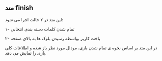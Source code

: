 ## متد finish

این متد در ۲ حالت اجرا می شود:

۱- تمام شدن کلمات دسته بندی انتخابی

۲- باخت کاربر بواسطه رسیدن بلوک ها به بالای صفحه

در این متد بر اساس نحوه ی تمام شدن بازی، مودال مورد نظر باز شده و اطلاعات کلی بازی را نمایش می دهد.
